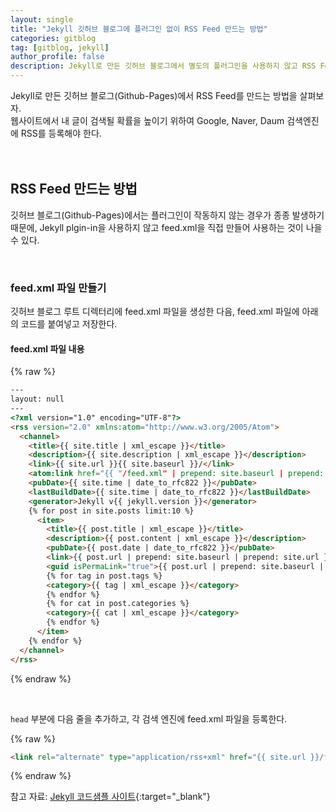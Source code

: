 ```yaml
---
layout: single
title: "Jekyll 깃허브 블로그에 플러그인 없이 RSS Feed 만드는 방법"
categories: gitblog
tag: [gitblog, jekyll]
author_profile: false
description: Jekyll로 만든 깃허브 블로그에서 별도의 플러그인을 사용하지 않고 RSS Feed를 만드는 방법을 살펴보겠습니다.
---
```


Jekyll로 만든 깃허브 블로그(Github-Pages)에서 RSS Feed를 만드는 방법을 살펴보자.  
웹사이트에서 내 글이 검색될 확률을 높이기 위하여 Google, Naver, Daum 검색엔진에 RSS를 등록해야 한다.
<br>
<br>
<br>





## RSS Feed 만드는 방법

깃허브 블로그(Github-Pages)에서는 플러그인이 작동하지 않는 경우가 종종 발생하기 때문에, Jekyll plgin-in을 사용하지 않고 feed.xml을 직접 만들어 사용하는 것이 나을 수 있다.

<br>



### feed.xml 파일 만들기

깃허브 블로그 루트 디렉터리에 feed.xml 파일을 생성한 다음, feed.xml 파일에 아래의 코드를 붙여넣고 저장한다.

#### feed.xml 파일 내용

{% raw %}
```html
---
layout: null
---
<?xml version="1.0" encoding="UTF-8"?>
<rss version="2.0" xmlns:atom="http://www.w3.org/2005/Atom">
  <channel>
    <title>{{ site.title | xml_escape }}</title>
    <description>{{ site.description | xml_escape }}</description>
    <link>{{ site.url }}{{ site.baseurl }}/</link>
    <atom:link href="{{ "/feed.xml" | prepend: site.baseurl | prepend: site.url }}" rel="self" type="application/rss+xml"/>
    <pubDate>{{ site.time | date_to_rfc822 }}</pubDate>
    <lastBuildDate>{{ site.time | date_to_rfc822 }}</lastBuildDate>
    <generator>Jekyll v{{ jekyll.version }}</generator>
    {% for post in site.posts limit:10 %}
      <item>
        <title>{{ post.title | xml_escape }}</title>
        <description>{{ post.content | xml_escape }}</description>
        <pubDate>{{ post.date | date_to_rfc822 }}</pubDate>
        <link>{{ post.url | prepend: site.baseurl | prepend: site.url }}</link>
        <guid isPermaLink="true">{{ post.url | prepend: site.baseurl | prepend: site.url }}</guid>
        {% for tag in post.tags %}
        <category>{{ tag | xml_escape }}</category>
        {% endfor %}
        {% for cat in post.categories %}
        <category>{{ cat | xml_escape }}</category>
        {% endfor %}
      </item>
    {% endfor %}
  </channel>
</rss>
```
{% endraw %}

<br>

`head` 부분에 다음 줄을 추가하고, 각 검색 엔진에 feed.xml 파일을 등록한다.

{% raw %}
```html
<link rel="alternate" type="application/rss+xml" href="{{ site.url }}/feed.xml">
```
{% endraw %}

참고 자료: [Jekyll 코드샘플 사이트](https://jekyllcodex.org/without-plugin/rss-feed/){:target="_blank"}
